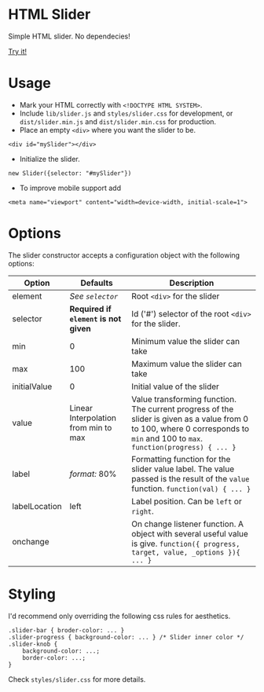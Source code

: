HTML Slider
====

Simple HTML slider. No dependecies!

[Try it!](http://jsfiddle.net/wy8pwhss/1/)

# Usage

- Mark your HTML correctly with `<!DOCTYPE HTML SYSTEM>`.
- Include `lib/slider.js` and `styles/slider.css` for development,  or `dist/slider.min.js` and `dist/slider.min.css` for
  production.
- Place an empty `<div>` where you want the slider to be.

```
<div id="mySlider"></div>
```

- Initialize the slider.

```
new Slider({selector: "#mySlider"})
```

- To improve mobile support add

```
<meta name="viewport" content="width=device-width, initial-scale=1">
```

# Options

The slider constructor accepts a configuration object with the following options:

Option | Defaults | Description
--- | --- | ---
element | *See `selector`* | Root `<div>` for the slider
selector | **Required if `element` is not given** | Id ('#') selector of the root `<div>` for the slider.
min | 0 | Minimum value the slider can take
max | 100 |  Maximum value the slider can take
initialValue | 0 | Initial value of the slider
value | Linear Interpolation from min to max | Value transforming function. The current progress of the slider is given as a value from 0 to 100, where 0 corresponds to `min` and 100 to `max`. `function(progress) { ... }` 
label | *format:* 80% | Formatting function for the slider value label. The value passed is the result of the `value` function. `function(val) { ... }`
labelLocation | left | Label position. Can be `left` or `right`. 
onchange | | On change listener function. A object with several useful value is give. `function({ progress, target, value, _options }){ ... }`

# Styling

I'd recommend only overriding the following css rules for aesthetics.

```
.slider-bar { broder-color: ... }
.slider-progress { background-color: ... } /* Slider inner color */
.slider-knob {
    background-color: ...;
    border-color: ...;
}
```

Check `styles/slider.css` for more details.
